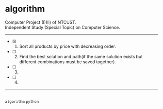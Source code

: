 # algorithm

Computer Project (I)(II) of NTCUST.<br>
Independent Study (Special Topic) on Computer Science.<br>

---
- [x] 1. Sort all products by price with decreasing order.
- [ ] 2. Find the best solution and path(if the same solution exists but different combinations must be saved together).
- [ ] 3. 
- [ ] 4. 
---

<br> `algorithm` `python`
